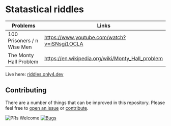 # Statastical riddles

| Problems | Links |
| ----------- | ------ |
| 100 Prisoners / n Wise Men | https://www.youtube.com/watch?v=iSNsgj1OCLA |
| The Monty Hall Problem | https://en.wikipedia.org/wiki/Monty_Hall_problem |




Live here: [riddles.only4.dev](https://riddles.only4.dev/)


## Contributing

There are a number of things that can be improved in this repository. Please feel free to [open an issue](https://github.com/mohitkyadav/riddles/issues) or [contribute](CONTRIBUTING.md).

![PRs Welcome](https://img.shields.io/badge/PRs-welcome-brightgreen.svg?style=flat-square)
[![Bugs](https://img.shields.io/static/v1?label=Bugs&message=Report&color=red&style=flat-square)](https://github.com/mohitkyadav/riddles/issues)
